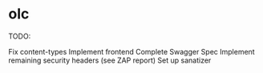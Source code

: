# olc
TODO:

Fix content-types
Implement frontend
Complete Swagger Spec
Implement remaining security headers (see ZAP report)
Set up sanatizer
